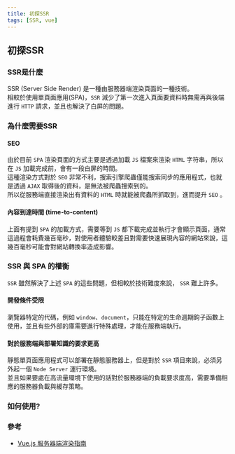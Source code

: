 ```yaml
---
title: 初探SSR
tags: [SSR, vue]
---
```


## 初探SSR

### SSR是什麼
SSR (Server Side Render) 是一種由服務器端渲染頁面的一種技術。  
相較於使用單頁面應用(SPA)，`SSR` 減少了第一次進入頁面要資料時無需再與後端進行 `HTTP` 請求，並且也解決了白屏的問題。  

### 為什麼需要SSR

#### SEO
由於目前 `SPA` 渲染頁面的方式主要是透過加載 `JS` 檔案來渲染 `HTML` 字符串，所以在 `JS` 加載完成前，會有一段白屏的時間。  
這種渲染方式對於 `SEO` 非常不利，搜索引擎爬蟲僅能搜索同步的應用程式，也就是透過 `AJAX` 取得後的資料，是無法被爬蟲搜索到的。  
所以從服務端直接渲染出有資料的 `HTML` 時就能被爬蟲所抓取到，進而提升 `SEO` 。  

#### 內容到達時間 (time-to-content)
上面有提到 `SPA` 的加載方式，需要等到 `JS` 都下載完成並執行才會顯示頁面，通常這過程會耗費幾百毫秒，對使用者體驗較差且對需要快速展現內容的網站來說，這幾百毫秒可能會對網站轉換率造成影響。  

### SSR 與 SPA 的權衡
`SSR` 雖然解決了上述 `SPA` 的這些問題，但相較於技術難度來說， `SSR` 難上許多。  

#### 開發條件受限
瀏覽器特定的代碼，例如 `window`、`document`，只能在特定的生命週期鉤子函數上使用，並且有些外部的庫需要進行特殊處理，才能在服務端執行。  

#### 對於服務端與部署知識的要求更高
靜態單頁面應用程式可以部署在靜態服務器上，但是對於 `SSR` 項目來說，必須另外起一個 `Node Server` 運行環境。  
並且如果要處在高流量環境下使用的話對於服務器端的負載要求度高，需要準備相應的服務器負載與緩存策略。  

### 如何使用?



### 參考
- [Vue.js 服务器端渲染指南](https://ssr.vuejs.org/zh/)
